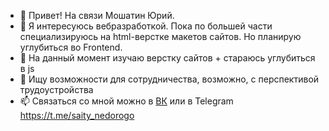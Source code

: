 - 👋 Привет! На связи Мошатин Юрий.
- 👀 Я интересуюсь вебразработкой. Пока по большей части специализируюсь на html-верстке макетов сайтов. Но планирую углубиться во Frontend.
- 🌱 На данный момент изучаю верстку сайтов + стараюсь углубиться в js
- 💞️ Ищу возможности для сотрудничества, возможно, с перспективой трудоустройства
- 📫 Связаться со мной можно в [ВК](https://vk.com/moshatin) или в Telegram https://t.me/saity_nedorogo

<!---
web-bombaster/web-bombaster is a ✨ special ✨ repository because its `README.md` (this file) appears on your GitHub profile.
You can click the Preview link to take a look at your changes.
--->
